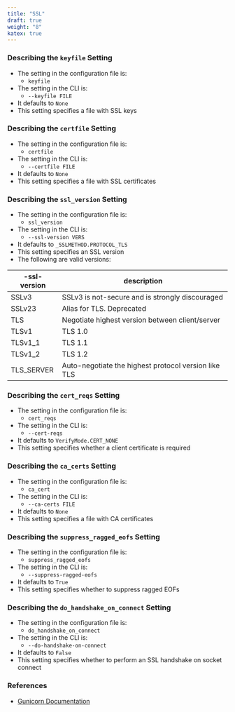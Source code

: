 ```yaml
---
title: "SSL"
draft: true
weight: "8"
katex: true
---
```


### Describing the `keyfile` Setting
- The setting in the configuration file is:
	- `keyfile`
- The setting in the CLI is:
	- `--keyfile FILE`
- It defaults to `None`
- This setting specifies a file with SSL keys

### Describing the `certfile` Setting
- The setting in the configuration file is:
	- `certfile`
- The setting in the CLI is:
	- `--certfile FILE`
- It defaults to `None`
- This setting specifies a file with SSL certificates

### Describing the `ssl_version` Setting
- The setting in the configuration file is:
	- `ssl_version`
- The setting in the CLI is:
	- `--ssl-version VERS`
- It defaults to `_SSLMETHOD.PROTOCOL_TLS`
- This setting specifies an SSL version
- The following are valid versions:

| **-ssl-version** | **description**                                      |
| ---------------- | ---------------------------------------------------- |
| SSLv3            | SSLv3 is not-secure and is strongly discouraged      |
| SSLv23           | Alias for TLS. Deprecated                            |
| TLS              | Negotiate highest version between client/server      |
| TLSv1            | TLS 1.0                                              |
| TLSv1_1          | TLS 1.1                                              |
| TLSv1_2          | TLS 1.2                                              |
| TLS_SERVER       | Auto-negotiate the highest protocol version like TLS |

### Describing the `cert_reqs` Setting
- The setting in the configuration file is:
	- `cert_reqs`
- The setting in the CLI is:
	- `--cert-reqs`
- It defaults to `VerifyMode.CERT_NONE`
- This setting specifies whether a client certificate is required

### Describing the `ca_certs` Setting
- The setting in the configuration file is:
	- `ca_cert`
- The setting in the CLI is:
	- `--ca-certs FILE`
- It defaults to `None`
- This setting specifies a file with CA certificates

### Describing the `suppress_ragged_eofs` Setting
- The setting in the configuration file is:
	- `suppress_ragged_eofs`
- The setting in the CLI is:
	- `--suppress-ragged-eofs`
- It defaults to `True`
- This setting specifies whether to suppress ragged EOFs

### Describing the `do_handshake_on_connect` Setting
- The setting in the configuration file is:
	- `do_handshake_on_connect`
- The setting in the CLI is:
	- `--do-handshake-on-connect`
- It defaults to `False`
- This setting specifies whether to perform an SSL handshake on socket connect

### References
- [Gunicorn Documentation](https://docs.gunicorn.org/en/stable/settings.html#ssl)
